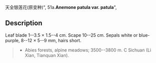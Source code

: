 天全银莲花(原变种)",
51a.**Anemone patula var. patula**",

## Description
Leaf blade 1--3.5 × 1.5--4 cm. Scape 10--25 cm. Sepals white or blue-purple, 8--12 × 5--9 mm, hairs short.

> * Abies forests, alpine meadows; 3500--3800 m. C Sichuan (Li Xian, Tianquan Xian).
